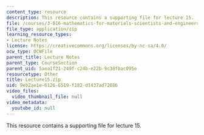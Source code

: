 ```yaml
---
content_type: resource
description: This resource contains a supporting file for lecture 15.
file: /courses/3-016-mathematics-for-materials-scientists-and-engineers-fall-2005/9eb2ae1e61266519f182d1437ad72086_Lecture15.zip
file_type: application/zip
learning_resource_types:
- Lecture Notes
license: https://creativecommons.org/licenses/by-nc-sa/4.0/
ocw_type: OCWFile
parent_title: Lecture Notes
parent_type: CourseSection
parent_uid: 5aea1f21-249f-c24b-e22b-9c38fbac095e
resourcetype: Other
title: Lecture15.zip
uid: 9eb2ae1e-6126-6519-f182-d1437ad72086
video_files:
  video_thumbnail_file: null
video_metadata:
  youtube_id: null
---
```

This resource contains a supporting file for lecture 15.